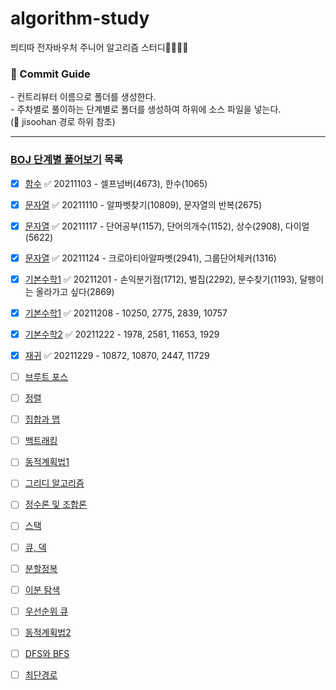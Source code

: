 # algorithm-study
븨티따 전자바우처 주니어 알고리즘 스터디👩‍💻👨‍💻
<br/>

<p>
  <h3>📌 Commit Guide</h3>
  - 컨트리뷰터 이름으로 폴더를 생성한다. <br/>
  - 주차별로 풀이하는 단계별로 폴더를 생성하여 하위에 소스 파일을 넣는다. <br/>
    (📁 jisoohan 경로 하위 참조)
</p>

<hr>

### [BOJ 단계별 풀어보기](https://www.acmicpc.net/step) 목록
- [x] [함수](https://www.acmicpc.net/step/5) ✅ 20211103 - 셀프넘버(4673), 한수(1065)  
- [x] [문자열](https://www.acmicpc.net/step/7) ✅ 20211110 - 알파벳찾기(10809), 문자열의 반복(2675)
- [x] [문자열](https://www.acmicpc.net/step/7) ✅ 20211117 - 단어공부(1157), 단어의개수(1152), 상수(2908), 다이얼(5622)
- [x] [문자열](https://www.acmicpc.net/step/7) ✅ 20211124 - 크로아티아알파벳(2941), 그룹단어체커(1316)
- [x] [기본수학1](https://www.acmicpc.net/step/8) ✅ 20211201 - 손익분기점(1712), 벌집(2292), 분수찾기(1193), 달팽이는 올라가고 싶다(2869)
- [x] [기본수학1](https://www.acmicpc.net/step/8) ✅ 20211208 - 10250, 2775, 2839, 10757
- [x] [기본수학2](https://www.acmicpc.net/step/10) ✅ 20211222 - 1978, 2581, 11653, 1929
- [x] [재귀](https://www.acmicpc.net/step/19) ✅ 20211229 - 10872, 10870, 2447, 11729
- [ ] [브루트 포스](https://www.acmicpc.net/step/22) 
- [ ] [정렬](https://www.acmicpc.net/step/9)
- [ ] [집합과 맵](https://www.acmicpc.net/step/49)
- [ ] [백트래킹](https://www.acmicpc.net/step/34) 
- [ ] [동적계획법1](https://www.acmicpc.net/step/16)
- [ ] [그리디 알고리즘](https://www.acmicpc.net/step/33)
- [ ] [정수론 및 조합론](https://www.acmicpc.net/step/18) 
- [ ] [스택](https://www.acmicpc.net/step/11)
- [ ] [큐, 덱](https://www.acmicpc.net/step/12)
- [ ] [분할정복](https://www.acmicpc.net/step/20)
- [ ] [이분 탐색](https://www.acmicpc.net/step/29) 
- [ ] [우선순위 큐](https://www.acmicpc.net/step/13)
- [ ] [동적계획법2](https://www.acmicpc.net/step/17)
- [ ] [DFS와 BFS](https://www.acmicpc.net/step/24)
- [ ] [최단경로](https://www.acmicpc.net/step/26) 







